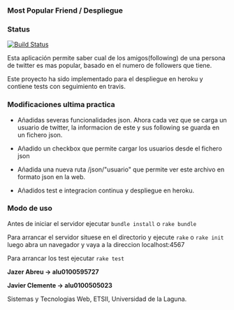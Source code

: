 ### Most Popular Friend / Despliegue

### Status 
[![Build Status](https://travis-ci.org/alu0100595727/sytw_practica2_despliegue_heroku.svg?branch=master)](https://travis-ci.org/alu0100595727/sytw_practica2_despliegue_heroku)


Esta aplicación permite saber cual de los amigos(following) de una persona de twitter es mas popular, basado en el numero de followers que tiene.

Este proyecto ha sido implementado para el despliegue en heroku y contiene tests con seguimiento en travis.

### Modificaciones ultima practica

- Añadidas severas funcionalidades json. Ahora cada vez que se carga un usuario de twitter, la informacion de este y sus following se guarda en un fichero json.

- Añadido un checkbox que permite cargar los usuarios desde el fichero json

- Añadida una nueva ruta /json/"usuario" que permite ver este archivo en formato json en la web.

- Añadidos test e integracion continua y despliegue en heroku.
 

### Modo de uso

Antes de iniciar el servidor ejecutar `bundle install` o `rake bundle`

Para arrancar el servidor situese en el directorio y ejecute `rake` o `rake init` luego abra un navegador y vaya a la direccion localhost:4567

Para arrancar los test ejecutar `rake test`

**Jazer Abreu -> alu0100595727**

**Javier Clemente -> alu0100505023**

Sistemas y Tecnologias Web, ETSII, Universidad de la Laguna.
